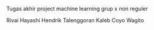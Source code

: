 Tugas akhir project machine learning grup x non reguler

Rivai Hayashi Hendrik Talenggoran
Kaleb Coyo Wagito
